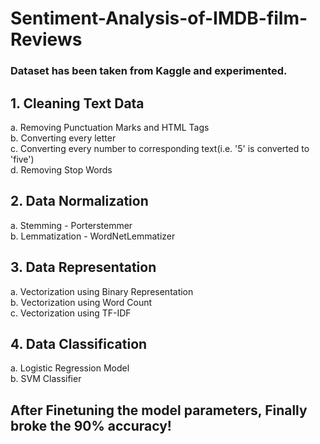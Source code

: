 # Sentiment-Analysis-of-IMDB-film-Reviews

### Dataset has been taken from Kaggle and experimented.

## 1. Cleaning Text Data
  a. Removing Punctuation Marks and HTML Tags <br />
  b. Converting every letter <br />
  c. Converting every number to corresponding text(i.e. '5' is converted to 'five') <br />
  d. Removing Stop Words <br />
## 2. Data Normalization 
  a. Stemming - Porterstemmer <br />
  b. Lemmatization - WordNetLemmatizer <br />
## 3. Data Representation
  a. Vectorization using Binary Representation <br />
  b. Vectorization using Word Count <br />
  c. Vectorization using TF-IDF <br />
## 4. Data Classification
  a. Logistic Regression Model <br />
  b. SVM Classifier <br />
## After Finetuning the model parameters, Finally broke the 90% accuracy!
